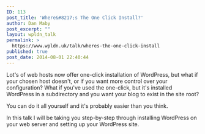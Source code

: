 ```yaml
---
ID: 113
post_title: 'Where&#8217;s The One Click Install?'
author: Dan Maby
post_excerpt: ""
layout: wpldn_talk
permalink: >
  https://www.wpldn.uk/talk/wheres-the-one-click-install
published: true
post_date: 2014-08-01 22:40:44
---
```

Lot's of web hosts now offer one-click installation of WordPress, but what if your chosen host doesn't, or if you want more control over your configuration? What if you've used the one-click, but it's installed WordPress in a subdirectory and you want your blog to exist in the site root?

You can do it all yourself and it's probably easier than you think.

In this talk I will be taking you step-by-step through installing WordPress on your web server and setting up your WordPress site.